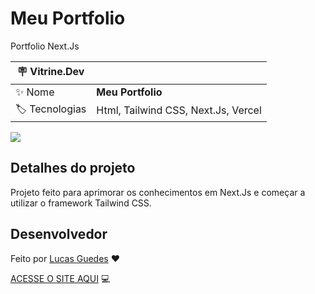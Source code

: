 
# Meu Portfolio

Portfolio Next.Js

| :placard: Vitrine.Dev |     |
| -------------  | --- |
| :sparkles: Nome        | **Meu Portfolio**
| :label: Tecnologias | Html, Tailwind CSS, Next.Js, Vercel

<!-- Inserir imagem com a #vitrinedev ao final do link -->
![](https://images2.imgbox.com/68/f4/gsTnrjNw_o.png#vitrinedev)

## Detalhes do projeto

Projeto feito para aprimorar os conhecimentos em Next.Js e começar a utilizar o framework Tailwind CSS.

## Desenvolvedor

Feito por [Lucas Guedes](https://www.linkedin.com/in/lucas-guedes-75a25920a/) ♥

[ACESSE O SITE AQUI](https://lucasguedes.vercel.app) 💻
